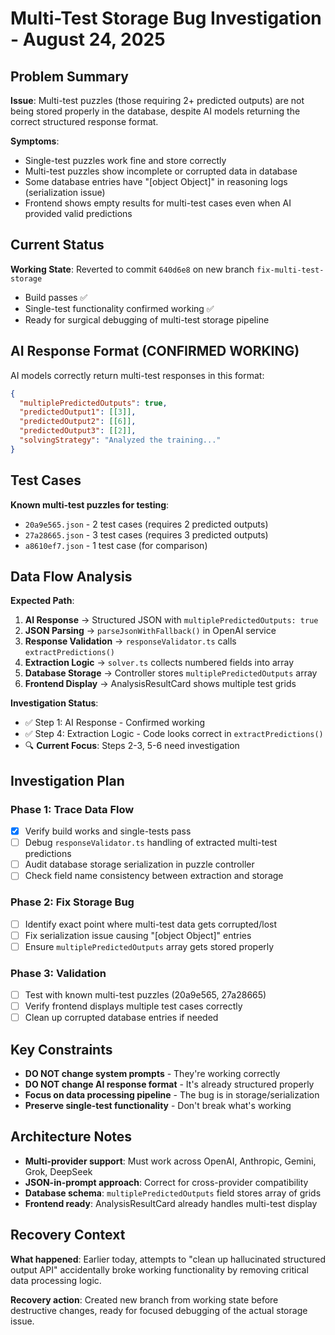# Multi-Test Storage Bug Investigation - August 24, 2025

## Problem Summary

**Issue**: Multi-test puzzles (those requiring 2+ predicted outputs) are not being stored properly in the database, despite AI models returning the correct structured response format.

**Symptoms**:
- Single-test puzzles work fine and store correctly
- Multi-test puzzles show incomplete or corrupted data in database 
- Some database entries have "[object Object]" in reasoning logs (serialization issue)
- Frontend shows empty results for multi-test cases even when AI provided valid predictions

## Current Status

**Working State**: Reverted to commit `640d6e8` on new branch `fix-multi-test-storage`
- Build passes ✅
- Single-test functionality confirmed working ✅
- Ready for surgical debugging of multi-test storage pipeline

## AI Response Format (CONFIRMED WORKING)

AI models correctly return multi-test responses in this format:
```json
{
  "multiplePredictedOutputs": true,
  "predictedOutput1": [[3]],
  "predictedOutput2": [[6]], 
  "predictedOutput3": [[2]],
  "solvingStrategy": "Analyzed the training..."
}
```

## Test Cases

**Known multi-test puzzles for testing**:
- `20a9e565.json` - 2 test cases (requires 2 predicted outputs)
- `27a28665.json` - 3 test cases (requires 3 predicted outputs) 
- `a8610ef7.json` - 1 test case (for comparison)

## Data Flow Analysis

**Expected Path**:
1. **AI Response** → Structured JSON with `multiplePredictedOutputs: true`
2. **JSON Parsing** → `parseJsonWithFallback()` in OpenAI service
3. **Response Validation** → `responseValidator.ts` calls `extractPredictions()`
4. **Extraction Logic** → `solver.ts` collects numbered fields into array
5. **Database Storage** → Controller stores `multiplePredictedOutputs` array
6. **Frontend Display** → AnalysisResultCard shows multiple test grids

**Investigation Status**:
- ✅ Step 1: AI Response - Confirmed working 
- ✅ Step 4: Extraction Logic - Code looks correct in `extractPredictions()`
- 🔍 **Current Focus**: Steps 2-3, 5-6 need investigation

## Investigation Plan

### Phase 1: Trace Data Flow
- [x] Verify build works and single-tests pass
- [ ] Debug `responseValidator.ts` handling of extracted multi-test predictions
- [ ] Audit database storage serialization in puzzle controller
- [ ] Check field name consistency between extraction and storage

### Phase 2: Fix Storage Bug
- [ ] Identify exact point where multi-test data gets corrupted/lost
- [ ] Fix serialization issue causing "[object Object]" entries
- [ ] Ensure `multiplePredictedOutputs` array gets stored properly

### Phase 3: Validation
- [ ] Test with known multi-test puzzles (20a9e565, 27a28665)
- [ ] Verify frontend displays multiple test cases correctly
- [ ] Clean up corrupted database entries if needed

## Key Constraints

- **DO NOT change system prompts** - They're working correctly
- **DO NOT change AI response format** - It's already structured properly
- **Focus on data processing pipeline** - The bug is in storage/serialization
- **Preserve single-test functionality** - Don't break what's working

## Architecture Notes

- **Multi-provider support**: Must work across OpenAI, Anthropic, Gemini, Grok, DeepSeek
- **JSON-in-prompt approach**: Correct for cross-provider compatibility 
- **Database schema**: `multiplePredictedOutputs` field stores array of grids
- **Frontend ready**: AnalysisResultCard already handles multi-test display

## Recovery Context

**What happened**: Earlier today, attempts to "clean up hallucinated structured output API" accidentally broke working functionality by removing critical data processing logic.

**Recovery action**: Created new branch from working state before destructive changes, ready for focused debugging of the actual storage issue.